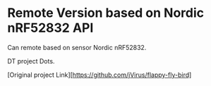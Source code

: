 

# Remote Version based on Nordic nRF52832  API

Can remote based on sensor Nordic nRF52832.

DT project Dots.

[Original project Link][https://github.com/jVirus/flappy-fly-bird]